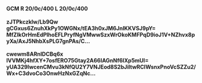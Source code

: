 #### GCM R 20/0c/400 L 20/0c/400
**zJTPkczklw/Lb9Qw**<br/>**gCGxus6ZnuhXkPy1OWGNx/tEA3h0xJM6JnIKKVSJ9pY=**<br/>**MfZIkOrHmEdPlhoEFLPryfNgVMwwSzxWrOkoKMFPqD9ioJ1V+NZhvx8pyXa/AxJ5NhbXsPLG7gnPAs/C...**<br/><br/>
**cwewm8ARnlDCBq6x**<br/>**lVVMKj4hfXY+7osfERO75Gtay2A66IAGnNf6IXp5mUI=**<br/>**yUA329IwcenCMvu3kNfQU2Y7VNJEod8S2bJiltwRClWsnxPnoVcSZZu2/Wx+C3dvoCo3OnwHzNxGZqNc...**